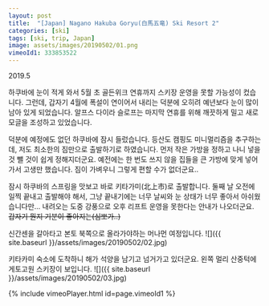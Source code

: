 ```yaml
---
layout: post
title:  "[Japan] Nagano Hakuba Goryu(白馬五竜) Ski Resort 2"
categories: [ski]
tags: [ski, trip, Japan]
image: assets/images/20190502/01.png
vimeoId1: 333853522
---
```

2019.5

하쿠바에 눈이 적게 와서 5월 초 골든위크 연휴까지 스키장 운영을 못할 가능성이 컸습니다.
그런데, 갑자기 4월에 폭설이 연이어서 내리는 덕분에 오히려 예년보다 눈이 많이 남아 있게 되었습니다.
알프스 다이라 슬로프는 마지막 연휴를 위해 깨끗하게 밀고 새로 모글을 조성하고 있었습니다.

덕분에 예정에도 없던 하쿠바에 잠시 들렀습니다.
등산도 캠핑도 미니멀리즘을 추구하는데, 저도 최소한의 짐만으로 출발하기로 하였습니다.
먼저 작은 가방을 정하고 나니 넣을 것 뺄 것이 쉽게 정해지더군요.
예전에는 한 번도 쓰지 않을 집들을 큰 가방에 맞게 넣어가서 고생만 했습니다.
짐이 가벼우니 그렇게 편할 수가 없더군요..

잠시 하쿠바의 스프링을 맛보고 바로 키타가미(北上市)로 출발합니다.
둘째 날 오전에 일찍 끝내고 출발해야 해서, 그냥 끝내기에는 너무 날씨와 눈 상태가 너무 좋아서 아쉬웠습니다만...
내려오는 도중 강풍으로 오후 리프트 운영을 못한다는 안내가 나오더군요.
~~갑자기 뭔지 기분이 좋아지는(심뽀가..)~~

신간센을 갈아타고 본토 북쪽으로 올라가야하는 머나먼 여정입니다.
![]({{ site.baseurl }}/assets/images/20190502/02.jpg)

키타카미 숙소에 도착하니 해가 석양을 남기고 넘거가고 있더군요.
왼쪽 멀리 산중턱에 게토고원 스키장이 보입니다.
![]({{ site.baseurl }}/assets/images/20190502/03.jpg)


{% include vimeoPlayer.html id=page.vimeoId1 %}